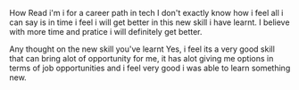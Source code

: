 How Read i'm i for a career path in tech 
I don't exactly know how i feel all i can say is in time i feel i will get better in this new skill i have learnt. I believe with more time and pratice i will definitely get better.

Any thought on the new skill you've learnt
Yes, i feel its a very good skill that can bring alot of opportunity for me, it has alot giving me options in terms of job opportunities and i feel very good i was able to learn something new.